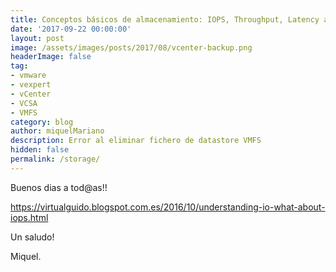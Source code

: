 ```yaml
---
title: Conceptos básicos de almacenamiento: IOPS, Throughput, Latency and I/O Size
date: '2017-09-22 00:00:00'
layout: post
image: /assets/images/posts/2017/08/vcenter-backup.png
headerImage: false
tag:
- vmware
- vexpert
- vCenter
- VCSA
- VMFS
category: blog
author: miquelMariano
description: Error al eliminar fichero de datastore VMFS
hidden: false
permalink: /storage/
---
```


Buenos dias a tod@as!!

https://virtualguido.blogspot.com.es/2016/10/understanding-io-what-about-iops.html



Un saludo!

Miquel.


